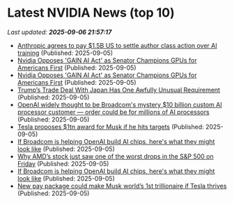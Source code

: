 # Latest NVIDIA News (top 10)
_Last updated: **2025-09-06 21:57:17**_

- [Anthropic agrees to pay $1.5B US to settle author class action over AI training](https://www.cbc.ca/news/business/anthropic-ai-copyright-settlement-1.7626707) (Published: 2025-09-05)
- [Nvidia Opposes 'GAIN AI Act' as Senator Champions GPUs for Americans First](https://uk.pcmag.com/graphics-cards/159935/nvidia-opposes-gain-ai-act-as-senator-champions-gpus-for-americans-first) (Published: 2025-09-05)
- [Nvidia Opposes 'GAIN AI Act' as Senator Champions GPUs for Americans First](https://me.pcmag.com/en/graphics-cards/32092/nvidia-opposes-gain-ai-act-as-senator-champions-gpus-for-americans-first) (Published: 2025-09-05)
- [Trump’s Trade Deal With Japan Has One Awfully Unusual Requirement](https://newrepublic.com/post/200087/trump-trade-deal-japan) (Published: 2025-09-05)
- [OpenAI widely thought to be Broadcom's mystery $10 billion custom AI processor customer — order could be for millions of AI processors](https://www.tomshardware.com/tech-industry/artificial-intelligence/openai-widely-thought-to-be-broadcoms-mystery-usd10-billion-custom-ai-processor-customer-order-could-be-for-millions-of-ai-processors) (Published: 2025-09-05)
- [Tesla proposes $1tn award for Musk if he hits targets](https://freerepublic.com/focus/f-news/4338849/posts) (Published: 2025-09-05)
- [If Broadcom is helping OpenAI build AI chips, here's what they might look like](https://biztoc.com/x/135ad38d153bda5d) (Published: 2025-09-05)
- [Why AMD’s stock just saw one of the worst drops in the S&P 500 on Friday](https://biztoc.com/x/01625214bfdd79ab) (Published: 2025-09-05)
- [If Broadcom is helping OpenAI build AI chips, here's what they might look like](https://www.theregister.com/2025/09/05/openai_broadcom_ai_chips/) (Published: 2025-09-05)
- [New pay package could make Musk world’s 1st trillionaire if Tesla thrives](https://www.bostonherald.com/2025/09/05/new-pay-package-could-make-musk-worlds-1st-trillionaire-tesla-thrives/) (Published: 2025-09-05)

